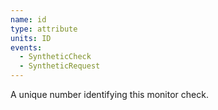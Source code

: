 ```yaml
---
name: id
type: attribute
units: ID
events:
  - SyntheticCheck
  - SyntheticRequest
---
```


A unique number identifying this monitor check.